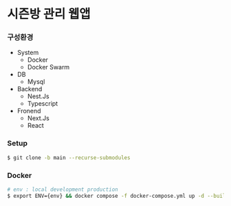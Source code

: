 # 시즌방 관리 웹앱


### 구성환경
- System
  - Docker
  - Docker Swarm
- DB
  - Mysql
- Backend
  - Nest.Js
  - Typescript
- Fronend
  - Next.Js
  - React


### Setup
```bash
$ git clone -b main --recurse-submodules 
```

### Docker
```bash
# env : local development production
$ export ENV={env} && docker compose -f docker-compose.yml up -d --build
```
